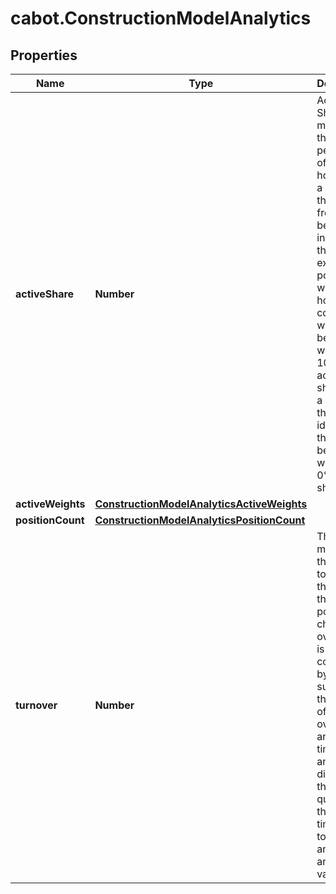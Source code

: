 # cabot.ConstructionModelAnalytics

## Properties

Name | Type | Description | Notes
------------ | ------------- | ------------- | -------------
**activeShare** | **Number** | Active Share is a measure of the percentage of stock holdings in a portfolio that differs from the benchmark index. At the extremes, a portfolio with no holdings in common with the benchmark would have 100% active share, while a portfolio that is identical to the benchmark would have 0% active share. | [optional] 
**activeWeights** | [**ConstructionModelAnalyticsActiveWeights**](ConstructionModelAnalyticsActiveWeights.md) |  | [optional] 
**positionCount** | [**ConstructionModelAnalyticsPositionCount**](ConstructionModelAnalyticsPositionCount.md) |  | [optional] 
**turnover** | **Number** | This is a measure of the degree to which the bets in the portfolio change over time. It is computed by summing the weight of all sells over the analysis timeframe and dividing this quantity by the same timeframe to produce an annualized value. | [optional] 



